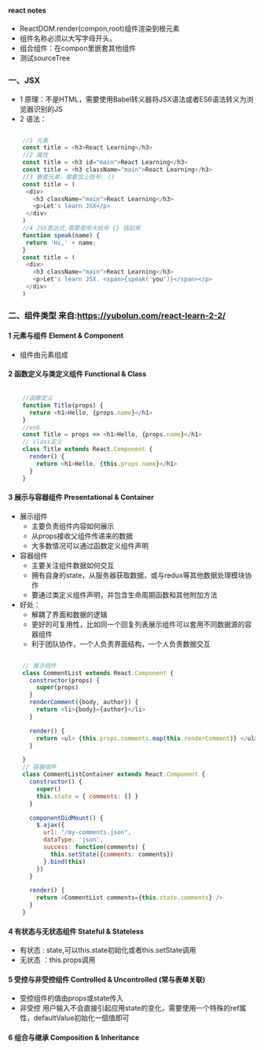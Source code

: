 #### react notes
+ ReactDOM.render(compon,root)组件渲染到根元素
+ 组件名称必须以大写字母开头。 
+ 组合组件：在compon里嵌套其他组件
+ 测试sourceTree

### 一、JSX
+ 1 原理：不是HTML，需要使用Babel转义器将JSX语法或者ES6语法转义为浏览器识别的JS
+ 2 语法：
```javascript

    //1 元素
    const title = <h3>React Learning</h3>
    //2 属性
    const title = <h3 id="main">React Learning</h3>
    const title = <h3 className="main">React Learning</h3>
    //3 嵌套元素，需要加上括号: ()
    const title = (
     <div>
       <h3 className="main">React Learning</h3>
       <p>Let's learn JSX</p>
     </div>
    )
    //4 JSX表达式,需要使用大括号 {} 括起来
    function speak(name) {
     return 'Hi,' + name;
    }
    const title = (
     <div>
       <h3 className="main">React Learning</h3>
       <p>Let's learn JSX. <span>{speak('you')}</span></p>
     </div>
    )

```

### 二、组件类型 来自:https://yubolun.com/react-learn-2-2/
#### 1 元素与组件 Element & Component
+ 组件由元素组成

####  2 函数定义与类定义组件 Functional & Class
```javascript

    //函数定义
    function Title(props) {
      return <h1>Hello, {props.name}</h1>
    }
    //es6
    const Title = props => <h1>Hello, {props.name}</h1>
    // class定义
    class Title extends React.Component {
      render() {
        return <h1>Hello, {this.props.name}</h1>
      }
    }

```

#### 3 展示与容器组件 Presentational & Container
+ 展示组件
    + 主要负责组件内容如何展示
    + 从props接收父组件传递来的数据
    + 大多数情况可以通过函数定义组件声明
+ 容器组件
    + 主要关注组件数据如何交互
    + 拥有自身的state，从服务器获取数据，或与redux等其他数据处理模块协作
    + 要通过类定义组件声明，并包含生命周期函数和其他附加方法
+ 好处：
    + 解耦了界面和数据的逻辑
    + 更好的可复用性，比如同一个回复列表展示组件可以套用不同数据源的容器组件
    + 利于团队协作，一个人负责界面结构，一个人负责数据交互

```javascript

    // 展示组件
    class CommentList extends React.Component {
      constructor(props) {
        super(props)
      }
      renderComment({body, author}) {
        return <li>{body}—{author}</li>
      }

      render() {
        return <ul> {this.props.comments.map(this.renderComment)} </ul>
      }

    }
    // 容器组件
    class CommentListContainer extends React.Component {
      constructor() {
        super()
        this.state = { comments: [] }
      }

      componentDidMount() {
        $.ajax({
          url: "/my-comments.json",
          dataType: 'json',
          success: function(comments) {
            this.setState({comments: comments})
          }.bind(this)
        })
      }

      render() {
        return <CommentList comments={this.state.comments} />
      }
    }

```

#### 4 有状态与无状态组件 Stateful & Stateless
+ 有状态 : state,可以this.state初始化或者this.setState调用
+ 无状态 ：this.props调用

#### 5 受控与非受控组件 Controlled & Uncontrolled (常与表单关联)
+ 受控组件的值由props或state传入
+ 非受控 用户输入不会直接引起应用state的变化，需要使用一个特殊的ref属性，defaultValue初始化一個值即可

#### 6 组合与继承 Composition & Inheritance